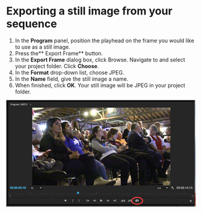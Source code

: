 # Exporting a still image from your sequence

1. In the **Program** panel, position the playhead on the frame you would like to use as a still image.
2. Press the** Export Frame** button.
3. In the **Export Frame** dialog box, click Browse. Navigate to and select your project folder. Click **Choose**.
4. In the **Format** drop-down list, choose JPEG.
5. In the **Name** field, give the still image a name.&#x20;
6. When finished, click **OK**. Your still image will be JPEG in your project folder.

![](../.gitbook/assets/exporting-a-still-image-from-your-sequence.png)
